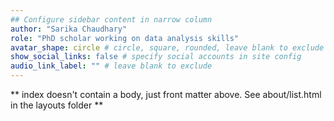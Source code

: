```yaml
---
## Configure sidebar content in narrow column
author: "Sarika Chaudhary"
role: "PhD scholar working on data analysis skills"
avatar_shape: circle # circle, square, rounded, leave blank to exclude
show_social_links: false # specify social accounts in site config
audio_link_label: "" # leave blank to exclude
---
```


** index doesn't contain a body, just front matter above.
See about/list.html in the layouts folder **
